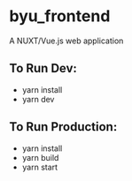 # byu_frontend
A NUXT/Vue.js web application

## To Run Dev:

* yarn install
* yarn dev

## To Run Production:

* yarn install
* yarn build
* yarn start
